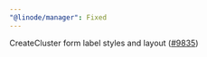```yaml
---
"@linode/manager": Fixed
---
```


CreateCluster form label styles and layout ([#9835](https://github.com/linode/manager/pull/9835))
